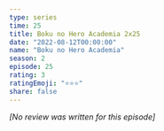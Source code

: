 ```yaml
---
type: series
time: 25
title: Boku no Hero Academia 2x25
date: "2022-08-12T00:00:00"
name: "Boku no Hero Academia"
season: 2
episode: 25
rating: 3
ratingEmoji: "⭐️⭐️⭐️"
share: false
---
```


*[No review was written for this episode]*